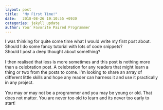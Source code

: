 ```yaml
---
layout: post
title:  "My First Time!"
date:   2018-08-26 19:10:55 +0930
categories: jekyll update
author: Your Favorite Paired Programmer
---
```

I was thinking for quite some time what I would write my first post about. <br>
Should I do some fancy tutorial with lots of code snippets? <br>
Should I post a deep thought about something? <br><br>
I then realised that less is more sometimes and this post is nothing more than 
a celebration post. A celebration for any readers that might learn a thing or 
two from the posts to come. I'm looking to share an array of different little skills
and hope any reader can harness it and use it practically in any project. <br><br> 
You may or may not be a programmer and you may be young or old. That does not matter. 
You are never too old to learn and its never too early to start!
